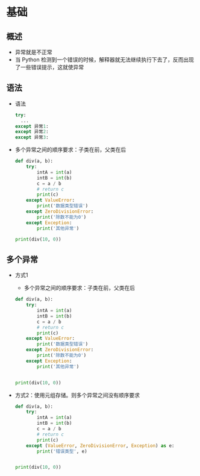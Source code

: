 # 基础

## 概述

+ 异常就是不正常
+ 当 Python 检测到一个错误的时候，解释器就无法继续执行下去了，反而出现了一些错误提示，这就使异常

## 语法

+ 语法

  ```py
  try:
    ...
  except 异常1:
  except 异常2:
  except 异常3:
  ```

+ 多个异常之间的顺序要求：子类在前，父类在后

  ```py
  def div(a, b):
      try:
          intA = int(a)
          intB = int(b)
          c = a / b
          # return c
          print(c)
      except ValueError:
          print('数据类型错误')
      except ZeroDivisionError:
          print('除数不能为0')
      except Exception:
          print('其他异常')

  print(div(10, 0))
  ```

## 多个异常

+ 方式1

  + 多个异常之间的顺序要求：子类在前，父类在后

  ```py
  def div(a, b):
      try:
          intA = int(a)
          intB = int(b)
          c = a / b
          # return c
          print(c)
      except ValueError:
          print('数据类型错误')
      except ZeroDivisionError:
          print('除数不能为0')
      except Exception:
          print('其他异常')


  print(div(10, 0))
  ```

+ 方式2：使用元组存储。则多个异常之间没有顺序要求

  ```py
  def div(a, b):
      try:
          intA = int(a)
          intB = int(b)
          c = a / b
          # return c
          print(c)
      except (ValueError, ZeroDivisionError, Exception) as e:
          print('错误类型', e)


  print(div(10, 0))
  ```
